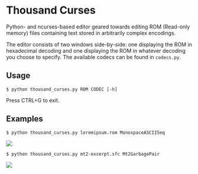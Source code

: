# Thousand Curses
Python- and ncurses-based editor geared towards editing ROM (Read-only memory) files containing text stored in arbitrarily complex encodings.

The editor consists of two windows side-by-side: one displaying the ROM in hexadecimal decoding and one displaying the ROM in whatever decoding you choose to specify. The available codecs can be found in `codecs.py`.

## Usage
```
$ python thousand_curses.py ROM CODEC [-h]
```
Press CTRL+G to exit.

## Examples
```
$ python thousand_curses.py loremipsum.rom MonospaceASCIISeq
```
![](https://cloud.githubusercontent.com/assets/837775/21470130/a809e35a-ca7b-11e6-8744-519370aed4b6.png)

```
$ python thousand_curses.py mt2-excerpt.sfc Mt2GarbagePair
```
![](https://cloud.githubusercontent.com/assets/837775/21470137/d662dbe4-ca7b-11e6-8ff0-78e853271ac0.png)

